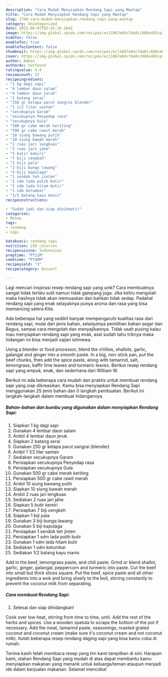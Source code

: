 ```yaml
---
description: "Cara Mudah Menyiapkan Rendang Sapi yang Mantap"
title: "Cara Mudah Menyiapkan Rendang Sapi yang Mantap"
slug: 1740-cara-mudah-menyiapkan-rendang-sapi-yang-mantap
category: Uncategorized
date: 2022-06-07T02:42:29.264Z
image: https://img-global.cpcdn.com/recipes/ec11867e04c7da0c/680x482cq70/rendang-sapi-foto-resep-utama.jpg
hideToc: false
enableToc: true
enableTocContent: false
thumbnail: https://img-global.cpcdn.com/recipes/ec11867e04c7da0c/680x482cq70/rendang-sapi-foto-resep-utama.jpg
cover: https://img-global.cpcdn.com/recipes/ec11867e04c7da0c/680x482cq70/rendang-sapi-foto-resep-utama.jpg
author: Admin
authorAv: notfound
ratingvalue: 4.9
reviewcount: 22
recipeingredient:
- "1 kg dagi sapi"
- "4 lembar daun salam"
- "4 lembar daun jeruk"
- "2 batang serai"
- "250 gr kelapa parut sangrai blender"
- "1 1/2 liter santan"
- "secukupnya Garam"
- "secukupnya Penyedap rasa"
- "secukupnya Gula"
- "500 gr cabe merah keriting"
- "500 gr cabe rawit merah"
- "10 siung bawang putih"
- "10 siung bawah merah"
- "2 ruas jari lengkuas"
- "2 ruas jari jahe"
- "5 butir kemiri"
- "7 biji cengkeh"
- "1 biji pala"
- "3 biji bunga lawang"
- "5 biji kapulaga"
- "1 sendok teh jinten"
- "1 sdm lada putih butir"
- "1 sdm lada hitam butir"
- "1 sdm ketumbar"
- "1/2 batang kayu manis"
recipeinstructions:

- "Sudah jadi dan siap dinikmati!"
categories:
- Resep
tags:
- rendang
- sapi

katakunci: rendang sapi 
nutrition: 258 calories
recipecuisine: Indonesian
preptime: "PT11M"
cooktime: "PT48M"
recipeyield: "3"
recipecategory: Dessert

---
```





Lagi mencari inspirasi resep rendang sapi yang unik? Cara membuatnya sangat tidak terlalu sulit namun tidak gampang juga. Jika keliru mengolah maka hasilnya tidak akan memuaskan dan bahkan tidak sedap. Padahal rendang sapi yang enak selayaknya punya aroma dan rasa yang bisa memancing selera Kita.





Ada beberapa hal yang sedikit banyak mempengaruhi kualitas rasa dari rendang sapi, mulai dari jenis bahan, selanjutnya pemilihan bahan segar dan Bagus, sampai cara mengolah dan menyajikannya. Tidak usah pusing kalau mau menyiapkan rendang sapi yang enak,      asal sudah tahu triknya maka hidangan ini bisa menjadi sajian istimewa.














Using a blender or food processor, blend the chillies, shallots, garlic, galangal and ginger into a smooth paste. In a big, non-stick pan, put the beef chunks, then add the spice paste, along with tamarind, salt, lemongrass, kaffir lime leaves and turmeric leaves. Berikut resep rendang sapi yang empuk, enak, dan sederhana dari William W.






Berikut ini ada beberapa cara mudah dan praktis untuk membuat rendang sapi yang siap dikreasikan. Kamu bisa menyiapkan Rendang Sapi menggunakan 25 jenis bahan dan 0 langkah pembuatan. Berikut ini langkah-langkah dalam membuat hidangannya.

<!--inarticleads1-->

##### Bahan-bahan dan bumbu yang digunakan dalam menyiapkan Rendang Sapi:

1. Siapkan 1 kg dagi sapi
1. Gunakan 4 lembar daun salam
1. Ambil 4 lembar daun jeruk
1. Siapkan 2 batang serai
1. Gunakan 250 gr kelapa parut sangrai (blender)
1. Ambil 1 1/2 liter santan
1. Sediakan secukupnya Garam
1. Persiapkan secukupnya Penyedap rasa
1. Persiapkan secukupnya Gula
1. Gunakan 500 gr cabe merah keriting
1. Persiapkan 500 gr cabe rawit merah
1. Ambil 10 siung bawang putih
1. Siapkan 10 siung bawah merah
1. Ambil 2 ruas jari lengkuas
1. Sediakan 2 ruas jari jahe
1. Siapkan 5 butir kemiri
1. Persiapkan 7 biji cengkeh
1. Siapkan 1 biji pala
1. Gunakan 3 biji bunga lawang
1. Gunakan 5 biji kapulaga
1. Persiapkan 1 sendok teh jinten
1. Persiapkan 1 sdm lada putih butir
1. Gunakan 1 sdm lada hitam butir
1. Sediakan 1 sdm ketumbar
1. Sediakan 1/2 batang kayu manis


Add in the beef, lemongrass paste, and chili paste. Grind or blend shallot, garlic, ginger, galangal, peppercorn and turmeric into paste. Cut the beef into small but thick slices square. Put the beef, spice paste and all other ingredients into a wok and bring slowly to the boil, stirring constantly to prevent the coconut milk from separating. 

<!--inarticleads2-->

##### Cara membuat Rendang Sapi:


1. Selesai dan siap dihidangkan!

Cook over low heat, stirring from time to time, until. Add the rest of the herbs and spices. Use a wooden spatula to scrape the bottom of the pot if necessary. Add the meat, tamarind paste, seasonings, roasted grated coconut and coconut cream (make sure it&#39;s coconut cream and not coconut milk). Itulah beberapa resep rendang daging sapi yang bisa kamu coba di rumah. 

Terima kasih telah membaca resep yang tim kami tampilkan di sini. Harapan kami, olahan Rendang Sapi yang mudah di atas dapat membantu kamu menyiapkan makanan yang menarik untuk keluarga/teman ataupun menjadi ide dalam berjualan makanan. Selamat mencoba!
